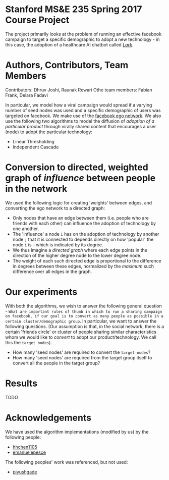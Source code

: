 # Stanford MS&E 235 Spring 2017 Course Project
The project primarily looks at the problem of running an effective facebook campaign to target a specific demographic to adopt a new technology - in this case, the adoption of a healthcare AI chatbot called [_Lark_](http://www.lark.com).

# Authors, Contributors, Team Members
Contributors: Dhruv Joshi, Raunak Rewari
Othe team members: Fabian Frank, Delara Fadavi

In particular, we model how a viral campaign would spread if a varying number of seed nodes was used and a specific demographic of users was targeted on facebook. We make use of the [facebook ego network](https://snap.stanford.edu/data/egonets-Facebook.html). We also use the following two algorithms to model the diffusion of _adoption of a particular product_ through virally shared content that encourages a user (node) to adopt the particular technology:
* Linear Thresholding
* Independent Cascade

# Conversion to directed, weighted graph of _influence_ between people in the network
We used the following logic for creating 'weights' between edges, and converting the ego network to a directed graph:
* Only nodes that have an edge between them (i.e. people who are friends with each other) can influence the adoption of technology by one another.
* The 'influence' a node `i` has on the adoption of technology by another node `j` that it is connected to depends directly on how 'popular' the node `i` is - which is indicated by its degree.
* We thus imagine a _directed graph_ where each edge points in the direction of the higher degree node to the lower degree node.
* The weight of each such directed edge is proportional to the difference in degrees between these edges, normalized by the *maximum* such difference over all edges in the graph.

# Our experiments
With both the algorithms, we wish to answer the following general question - `What are important rules of thumb in which to run a sharing campaign on facebook, if our goal is to convert as many people as possible in a certain cluster/demographic group`. In particular, we want to answer the following questions. (Our assumption is that, in the social network, there is a certain 'friends circle' or cluster of people sharing similar characteristics whom we would like to _convert_ to adopt our product/technology. We call this the `target nodes`).
* How many 'seed nodes' are required to convert the `target nodes`?
* How many 'seed nodes' are required from the target group itself to convert all the people in the target group?

# Results
TODO

# Acknowledgements
We have used the algorithm implementations (modified by us) by the following people:
* [hhchen1105](https://github.com/hhchen1105/networkx_addon/blob/master/information_propagation/independent_cascade.py)
* [emanuelepesce](https://github.com/emanuelepesce/NetworksSimulator/blob/master/source/Epidemics.py)

The following peoples' work was referenced, but not used:
* [piyushgade](https://github.com/piyushagade/InteractiveViralMarketing/tree/master)
